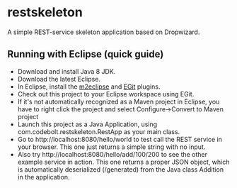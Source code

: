 # restskeleton

A simple REST-service skeleton application based on Dropwizard.

## Running with Eclipse (quick guide)

* Download and install Java 8 JDK. 
* Download the latest Eclipse.
* In Eclipse, install the [m2eclipse](http://eclipse.org/m2e/) and [EGit](http://eclipse.org/egit/) plugins.
* Check out this project to your Eclipse workspace using EGit.
* If it's not automatically recognized as a Maven project in Eclipse, you have to right click the project and select Configure->Convert to Maven project
* Launch this project as a Java Application, using com.codebolt.restskeleton.RestApp as your main class.
* Go to http://localhost:8080/hello/world to test call the REST service in your browser. This one just returns a simple string with no input.
* Also try http://localhost:8080/hello/add/100/200 to see the other example service in action. This one returns a proper JSON object, which is automatically deserialized (/generated) from the Java class Addition in the application.
